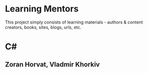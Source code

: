 # Learning Mentors
This project simply consists of learning materials - authors &amp; content creators, books, sites, blogs, urls, etc.

# C#
## Zoran Horvat, Vladmir Khorkiv

